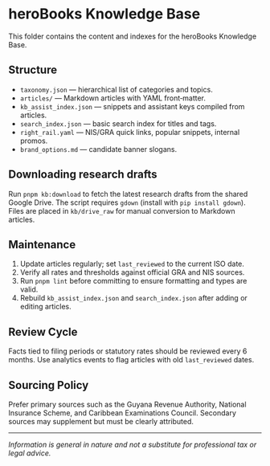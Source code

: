 # heroBooks Knowledge Base

This folder contains the content and indexes for the heroBooks Knowledge Base.

## Structure

- `taxonomy.json` — hierarchical list of categories and topics.
- `articles/` — Markdown articles with YAML front‑matter.
- `kb_assist_index.json` — snippets and assistant keys compiled from articles.
- `search_index.json` — basic search index for titles and tags.
- `right_rail.yaml` — NIS/GRA quick links, popular snippets, internal promos.
- `brand_options.md` — candidate banner slogans.

## Downloading research drafts

Run `pnpm kb:download` to fetch the latest research drafts from the shared
Google Drive. The script requires `gdown` (install with `pip install gdown`).
Files are placed in `kb/drive_raw` for manual conversion to Markdown articles.

## Maintenance

1. Update articles regularly; set `last_reviewed` to the current ISO date.
2. Verify all rates and thresholds against official GRA and NIS sources.
3. Run `pnpm lint` before committing to ensure formatting and types are valid.
4. Rebuild `kb_assist_index.json` and `search_index.json` after adding or editing articles.

## Review Cycle

Facts tied to filing periods or statutory rates should be reviewed every 6 months.
Use analytics events to flag articles with old `last_reviewed` dates.

## Sourcing Policy

Prefer primary sources such as the Guyana Revenue Authority, National Insurance Scheme,
and Caribbean Examinations Council. Secondary sources may supplement but must be
clearly attributed.

---

*Information is general in nature and not a substitute for professional tax or
legal advice.*
